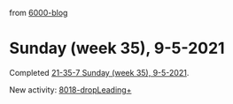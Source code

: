 from [6000-blog](../../../6000-blog.md)
# Sunday (week 35), 9-5-2021
Completed [21-35-7 Sunday (week 35), 9-5-2021](21-35-7%20Sunday%20(week%2035),%209-5-2021.md).

New activity: [8018-dropLeading+](../../../../8activities/8018-dropLeading+.md)
